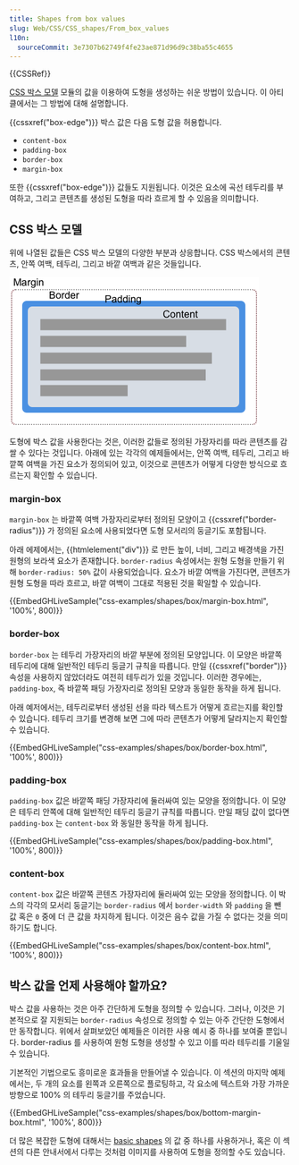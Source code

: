 ```yaml
---
title: Shapes from box values
slug: Web/CSS/CSS_shapes/From_box_values
l10n:
  sourceCommit: 3e7307b62749f4fe23ae871d96d9c38ba55c4655
---
```


{{CSSRef}}

[CSS 박스 모델](/ko/docs/Web/CSS/CSS_box_model) 모듈의 값을 이용하여 도형을 생성하는 쉬운 방법이 있습니다. 이 아티클에서는 그 방법에 대해 설명합니다.

{{cssxref("box-edge")}} 박스 값은 다음 도형 값을 허용합니다.

- `content-box`
- `padding-box`
- `border-box`
- `margin-box`

또한 {{cssxref("box-edge")}} 값들도 지원됩니다. 이것은 요소에 곡선 테두리를 부여하고, 그리고 콘텐츠를 생성된 도형을 따라 흐르게 할 수 있음을 의미합니다.

## CSS 박스 모델

위에 나열된 값들은 CSS 박스 모델의 다양한 부분과 상응합니다. CSS 박스에서의 콘텐츠, 안쪽 여백, 테두리, 그리고 바깥 여백과 같은 것들입니다.

![The Box Model consists of the margin, border, padding and content boxes.](box-model.png)

도형에 박스 값을 사용한다는 것은, 이러한 값들로 정의된 가장자리를 따라 콘텐츠를 감쌀 수 있다는 것입니다. 아래에 있는 각각의 예제들에서는, 안쪽 여백, 테두리, 그리고 바깥쪽 여백을 가진 요소가 정의되어 있고, 이것으로 콘텐츠가 어떻게 다양한 방식으로 흐르는지 확인할 수 있습니다.

### margin-box

`margin-box` 는 바깥쪽 여백 가장자리로부터 정의된 모양이고 {{cssxref("border-radius")}} 가 정의된 요소에 사용되었다면 도형 모서리의 둥글기도 포함됩니다.

아래 에제에서는, {{htmlelement("div")}} 로 만든 높이, 너비, 그리고 배경색을 가진 원형의 보라색 요소가 존재합니다. `border-radius` 속성에서는 원형 도형을 만들기 위해 `border-radius: 50%` 값이 사용되었습니다. 요소가 바깥 여백을 가진다면, 콘텐츠가 원형 도형을 따라 흐르고, 바깥 여백이 그대로 적용된 것을 확일할 수 있습니다.

{{EmbedGHLiveSample("css-examples/shapes/box/margin-box.html", '100%', 800)}}

### border-box

`border-box` 는 테두리 가장자리의 바깥 부분에 정의된 모양입니다. 이 모양은 바깥쪽 테두리에 대해 일반적인 테두리 둥글기 규칙을 따릅니다. 만일 {{cssxref("border")}} 속성을 사용하지 않았더라도 여전히 테두리가 있을 것입니다. 이러한 경우에는, `padding-box`, 즉 바깥쪽 패딩 가장자리로 정의된 모양과 동일한 동작을 하게 됩니다.

아래 예저에서는, 테두리로부터 생성된 선을 따라 텍스트가 어떻게 흐르는지를 확인할 수 있습니다. 테두리 크기를 변경해 보면 그에 따라 콘텐츠가 어떻게 달라지는지 확인할 수 있습니다.

{{EmbedGHLiveSample("css-examples/shapes/box/border-box.html", '100%', 800)}}

### padding-box

`padding-box` 값은 바깥쪽 패딩 가장자리에 둘러싸여 있는 모양을 정의합니다. 이 모양은 테두리 안쪽에 대해 일반적인 테두리 둥글기 규칙를 따릅니다. 만일 패딩 값이 없다면 `padding-box` 는 `content-box` 와 동일한 동작을 하게 됩니다.

{{EmbedGHLiveSample("css-examples/shapes/box/padding-box.html", '100%', 800)}}

### content-box

`content-box` 값은 바깥쪽 콘텐츠 가장자리에 둘러싸여 있는 모양을 정의합니다. 이 박스의 각각의 모서리 둥글기는 `border-radius` 에서 `border-width` 와 `padding` 을 뺀 값 혹은 `0` 중에 더 큰 값을 차지하게 됩니다. 이것은 음수 값을 가질 수 없다는 것을 의미하기도 합니다.

{{EmbedGHLiveSample("css-examples/shapes/box/content-box.html", '100%', 800)}}

## 박스 값을 언제 사용해야 할까요?

박스 값을 사용하는 것은 아주 간단하게 도형을 정의할 수 있습니다. 그러나, 이것은 기본적으로 잘 지원되는 `border-radius` 속성으로 정의할 수 있는 아주 간단한 도형에서만 동작합니다. 위에서 살펴보았던 예제들은 이러한 사용 예시 중 하나를 보여줄 뿐입니다. border-radius 를 사용하여 원형 도형을 생성할 수 있고 이를 따라 테두리를 기울일 수 있습니다.

기본적인 기법으로도 흥미로운 효과들을 만들어낼 수 있습니다. 이 섹션의 마지막 예제에서는, 두 개의 요소를 왼쪽과 오른쪽으로 플로팅하고, 각 요소에 텍스트와 가장 가까운 방향으로 100% 의 테두리 둥글기를 주었습니다.

{{EmbedGHLiveSample("css-examples/shapes/box/bottom-margin-box.html", '100%', 800)}}

더 많은 복잡한 도형에 대해서는 [basic shapes](/ko/docs/Web/CSS/CSS_shapes/Basic_shapes) 의 값 중 하나를 사용하거나, 혹은 이 섹션의 다른 안내서에서 다루는 것처럼 이미지를 사용하여 도형을 정의할 수도 있습니다.
